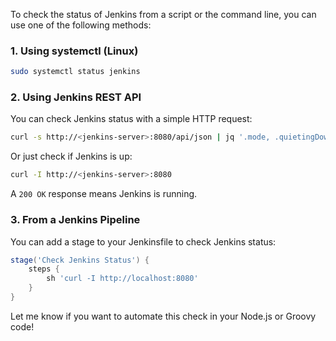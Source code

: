 To check the status of Jenkins from a script or the command line, you can use one of the following methods:

### 1. **Using systemctl (Linux)**
```sh
sudo systemctl status jenkins
```

### 2. **Using Jenkins REST API**
You can check Jenkins status with a simple HTTP request:
```sh
curl -s http://<jenkins-server>:8080/api/json | jq '.mode, .quietingDown, .useCrumbs'
```
Or just check if Jenkins is up:
```sh
curl -I http://<jenkins-server>:8080
```
A `200 OK` response means Jenkins is running.

### 3. **From a Jenkins Pipeline**
You can add a stage to your Jenkinsfile to check Jenkins status:
````groovy
stage('Check Jenkins Status') {
    steps {
        sh 'curl -I http://localhost:8080'
    }
}
````

Let me know if you want to automate this check in your Node.js or Groovy code!
